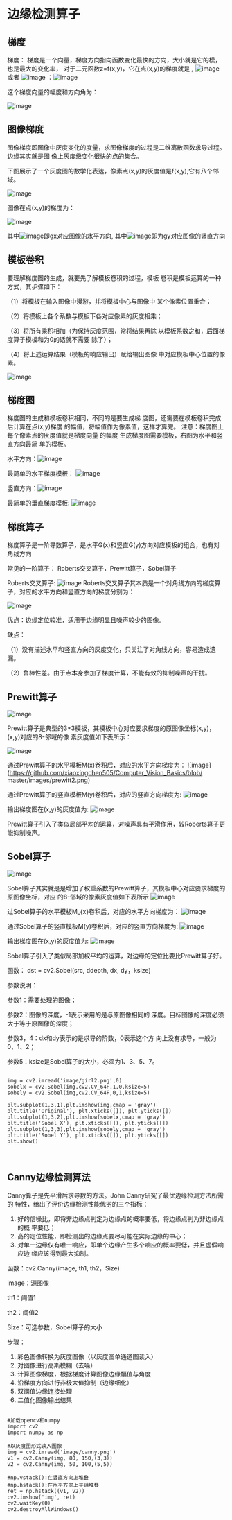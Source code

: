 # 边缘检测算子

## 梯度

梯度： 梯度是一个向量，梯度方向指向函数变化最快的方向，大小就是它的模，也是最大的变化率， 对于二元函数z=f(x,y)，它在点(x,y)的梯度就是 , ![image](https://github.com/xiaoxingchen505/Computer_Vision_Basics/blob/master/images/grad1.png)
    或者 ![image](https://github.com/xiaoxingchen505/Computer_Vision_Basics/blob/master/images/grad2.png)
：![image](https://github.com/xiaoxingchen505/Computer_Vision_Basics/blob/master/images/grad3.png)


这个梯度向量的幅度和方向角为：

![image](https://github.com/xiaoxingchen505/Computer_Vision_Basics/blob/master/images/grad4.png)


## 图像梯度

图像梯度即图像中灰度变化的度量，求图像梯度的过程是二维离散函数求导过程。边缘其实就是图 像上灰度级变化很快的点的集合。

下图展示了一个灰度图的数学化表达，像素点(x,y)的灰度值是f(x,y),它有八个邻域。

![image](https://github.com/xiaoxingchen505/Computer_Vision_Basics/blob/master/images/imggrad.png)

图像在点(x,y)的梯度为：

![image](https://github.com/xiaoxingchen505/Computer_Vision_Basics/blob/master/images/imggrad1.png)

其中![image](https://github.com/xiaoxingchen505/Computer_Vision_Basics/blob/master/images/imggrad2.png)即gx对应图像的水平方向, 其中![image](https://github.com/xiaoxingchen505/Computer_Vision_Basics/blob/master/images/imggrad3.png)即为gy对应图像的竖直方向



## 模板卷积


要理解梯度图的生成，就要先了解模板卷积的过程，模板 卷积是模板运算的一种方式，其步骤如下： 

（1）将模板在输入图像中漫游，并将模板中心与图像中 某个像素位置重合； 

（2）将模板上各个系数与模板下各对应像素的灰度相乘； 

（3）将所有乘积相加（为保持灰度范围，常将结果再除 以模板系数之和，后面梯度算子模板和为0的话就不需要 除了）； 

（4）将上述运算结果（模板的响应输出）赋给输出图像 中对应模板中心位置的像素。

![image](https://github.com/xiaoxingchen505/Computer_Vision_Basics/blob/master/images/conv.png)

## 梯度图

梯度图的生成和模板卷积相同，不同的是要生成梯 度图，还需要在模板卷积完成后计算在点(x,y)梯度 的幅值，将幅值作为像素值，这样才算完。 注意：梯度图上每个像素点的灰度值就是梯度向量 的幅度 生成梯度图需要模板，右图为水平和竖直方向最简 单的模板。 

水平方向：![image](https://github.com/xiaoxingchen505/Computer_Vision_Basics/blob/master/images/gradhori.png)

最简单的水平梯度模板：
![image](https://github.com/xiaoxingchen505/Computer_Vision_Basics/blob/master/images/gradhori1.png)

竖直方向：![image](https://github.com/xiaoxingchen505/Computer_Vision_Basics/blob/master/images/gradvert.png)

最简单的垂直梯度模板:
![image](https://github.com/xiaoxingchen505/Computer_Vision_Basics/blob/master/images/gradvert1.png)


## 梯度算子
梯度算子是一阶导数算子，是水平G(x)和竖直G(y)方向对应模板的组合，也有对角线方向


常见的一阶算子： Roberts交叉算子，Prewitt算子，Sobel算子


Roberts交叉算子:
![image](https://github.com/xiaoxingchen505/Computer_Vision_Basics/blob/master/images/robert.png)
Roberts交叉算子其本质是一个对角线方向的梯度算子，对应的水平方向和竖直方向的梯度分别为：

![image](https://github.com/xiaoxingchen505/Computer_Vision_Basics/blob/master/images/robert1.png)

优点：边缘定位较准，适用于边缘明显且噪声较少的图像。 

缺点： 

（1）没有描述水平和竖直方向的灰度变化，只关注了对角线方向，容易造成遗漏。 

（2）鲁棒性差。由于点本身参加了梯度计算，不能有效的抑制噪声的干扰。


## Prewitt算子
![image](https://github.com/xiaoxingchen505/Computer_Vision_Basics/blob/master/images/prewitt.png)

Prewitt算子是典型的3*3模板，其模板中心对应要求梯度的原图像坐标(x,y)，(x,y)对应的8-邻域的像 素灰度值如下表所示：

![image](https://github.com/xiaoxingchen505/Computer_Vision_Basics/blob/master/images/prewitt1.png)

通过Prewitt算子的水平模板M(x)卷积后，对应的水平方向梯度为：
![image](https://github.com/xiaoxingchen505/Computer_Vision_Basics/blob/
master/images/prewitt2.png)

通过Prewitt算子的竖直模板M(y)卷积后，对应的竖直方向梯度为:
![image](https://github.com/xiaoxingchen505/Computer_Vision_Basics/blob/master/images/prewitt3.png)

输出梯度图在(x,y)的灰度值为:
![image](https://github.com/xiaoxingchen505/Computer_Vision_Basics/blob/master/images/prewitt4.png)

Prewitt算子引入了类似局部平均的运算，对噪声具有平滑作用，较Roberts算子更能抑制噪声。

## Sobel算子
![image](https://github.com/xiaoxingchen505/Computer_Vision_Basics/blob/master/images/sober.png)

Sobel算子其实就是是增加了权重系数的Prewitt算子，其模板中心对应要求梯度的原图像坐标，对应 的8-邻域的像素灰度值如下表所示
![image](https://github.com/xiaoxingchen505/Computer_Vision_Basics/blob/master/images/sober1.png)

过Sobel算子的水平模板M_{x}卷积后，对应的水平方向梯度为：
![image](https://github.com/xiaoxingchen505/Computer_Vision_Basics/blob/master/images/sober2.png)

通过Sobel算子的竖直模板M(y)卷积后，对应的竖直方向梯度为:
![image](https://github.com/xiaoxingchen505/Computer_Vision_Basics/blob/master/images/sober3.png)

输出梯度图在(x,y)的灰度值为:
![image](https://github.com/xiaoxingchen505/Computer_Vision_Basics/blob/master/images/sober4.png)

Sobel算子引入了类似局部加权平均的运算，对边缘的定位比要比Prewitt算子好。


函数： dst = cv2.Sobel(src, ddepth, dx, dy，ksize) 

参数说明： 

参数1：需要处理的图像； 

参数2：图像的深度，-1表示采用的是与原图像相同的 深度。目标图像的深度必须大于等于原图像的深度； 

参数3，4：dx和dy表示的是求导的阶数，0表示这个方 向上没有求导，一般为0、1、2； 

参数5：ksize是Sobel算子的大小，必须为1、3、5、7。

<pre>
<code>
img = cv2.imread('image/girl2.png',0)
sobelx = cv2.Sobel(img,cv2.CV_64F,1,0,ksize=5)
sobely = cv2.Sobel(img,cv2.CV_64F,0,1,ksize=5)

plt.subplot(1,3,1),plt.imshow(img,cmap = 'gray')
plt.title('Original'), plt.xticks([]), plt.yticks([])
plt.subplot(1,3,2),plt.imshow(sobelx,cmap = 'gray')
plt.title('Sobel X'), plt.xticks([]), plt.yticks([])
plt.subplot(1,3,3),plt.imshow(sobely,cmap = 'gray')
plt.title('Sobel Y'), plt.xticks([]), plt.yticks([])
plt.show()

</code>
</pre>


## Canny边缘检测算法

Canny算子是先平滑后求导数的方法。John Canny研究了最优边缘检测方法所需的
特性，给出了评价边缘检测性能优劣的三个指标：

1. 好的信噪比，即将非边缘点判定为边缘点的概率要低，将边缘点判为非边缘点的概
率要低；
2. 高的定位性能，即检测出的边缘点要尽可能在实际边缘的中心；
3. 对单一边缘仅有唯一响应，即单个边缘产生多个响应的概率要低，并且虚假响应边
缘应该得到最大抑制。

函数：cv2.Canny(image, th1, th2，Size) 

image：源图像 

th1：阈值1 

th2：阈值2 

Size：可选参数，Sobel算子的大小 

步骤： 
1. 彩色图像转换为灰度图像（以灰度图单通道图读入） 
2. 对图像进行高斯模糊（去噪） 
3. 计算图像梯度，根据梯度计算图像边缘幅值与角度 
4. 沿梯度方向进行非极大值抑制（边缘细化） 
5. 双阈值边缘连接处理 
6. 二值化图像输出结果

<pre>
<code>
#加载opencv和numpy
import cv2
import numpy as np

#以灰度图形式读入图像
img = cv2.imread('image/canny.png')
v1 = cv2.Canny(img, 80, 150,(3,3))
v2 = cv2.Canny(img, 50, 100,(5,5))

#np.vstack():在竖直方向上堆叠
#np.hstack():在水平方向上平铺堆叠
ret = np.hstack((v1, v2))
cv2.imshow('img', ret)
cv2.waitKey(0)
cv2.destroyAllWindows()
</code>
</pre>